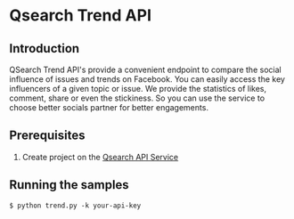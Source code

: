 # Qsearch Trend API
## Introduction
QSearch Trend API's provide a convenient endpoint to compare the social influence of issues and trends on Facebook. You can easily access the key influencers of a given topic or issue. We provide the statistics of likes, comment, share or even the stickiness. So you can use the service to choose better socials partner for better engagements.

## Prerequisites

1. Create project on the [Qsearch API Service](https://api.qsearch.cc)

## Running the samples
    $ python trend.py -k your-api-key
